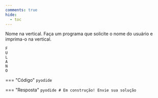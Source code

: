 ```yaml
---
comments: true
hide:
  - toc
---
```


Nome na vertical. Faça um programa que solicite o nome do usuário e imprima-o na vertical.

```
F
U
L
A
N
O
```

=== "Código"
	```pyodide
	```

=== "Resposta"
	```pyodide
	# Em construção! Envie sua solução
	```
